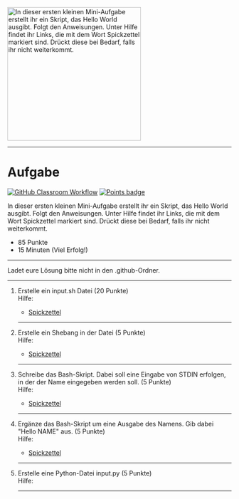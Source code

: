 <img src="https://www.computerhope.com/jargon/s/standard-input.png" alt="In dieser ersten kleinen Mini-Aufgabe erstellt ihr ein Skript, das Hello World ausgibt. 
 Folgt den Anweisungen. Unter Hilfe findet ihr Links, die mit dem Wort Spickzettel markiert sind. Drückt diese bei Bedarf, falls ihr nicht weiterkommt. 
" width="300"/>

---
# Aufgabe
[![GitHub Classroom Workflow](https://github.com/helsoc7/input-hello-short/actions/workflows/classroom.yml/badge.svg)](https://github.com/helsoc7/input-hello-short/actions/workflows/classroom.yml) [![Points badge](../../blob/badges/.github/badges/points.svg)](../../actions) 

In dieser ersten kleinen Mini-Aufgabe erstellt ihr ein Skript, das Hello World ausgibt. 
 Folgt den Anweisungen. Unter Hilfe findet ihr Links, die mit dem Wort Spickzettel markiert sind. Drückt diese bei Bedarf, falls ihr nicht weiterkommt. 

* 85 Punkte
* 15 Minuten (Viel Erfolg!)

---
<p>Ladet eure Lösung bitte nicht in den .github-Ordner.  </p>

---
<ol>
<li> Erstelle ein input.sh Datei (20 Punkte)</li>
Hilfe: 
<ul><li><a href="https://wiki.ubuntuusers.de/Shell/Bash-Skripting-Guide_f%C3%BCr_Anf%C3%A4nger/">Spickzettel</a></li></ul> 

---
<li> Erstelle ein Shebang in der Datei (5 Punkte)</li>
Hilfe: 
<ul><li><a href="https://wiki.ubuntuusers.de/Shebang_f%C3%BCr_Shellskripte/">Spickzettel</a></li></ul> 

---
<li> Schreibe das Bash-Skript. Dabei soll eine Eingabe von STDIN erfolgen, in der der Name eingegeben werden soll.  (5 Punkte)</li>
Hilfe: 
<ul><li><a href="https://linuxize.com/post/bash-read/">Spickzettel</a></li></ul> 

---
<li> Ergänze das Bash-Skript um eine Ausgabe des Namens. Gib dabei "Hello NAME" aus. (5 Punkte)</li>
Hilfe: 
<ul><li><a href="https://phlow.de/magazin/terminal/echo/">Spickzettel</a></li></ul> 

---
<li> Erstelle eine Python-Datei input.py (5 Punkte)</li>
Hilfe: 

---
</ol>
